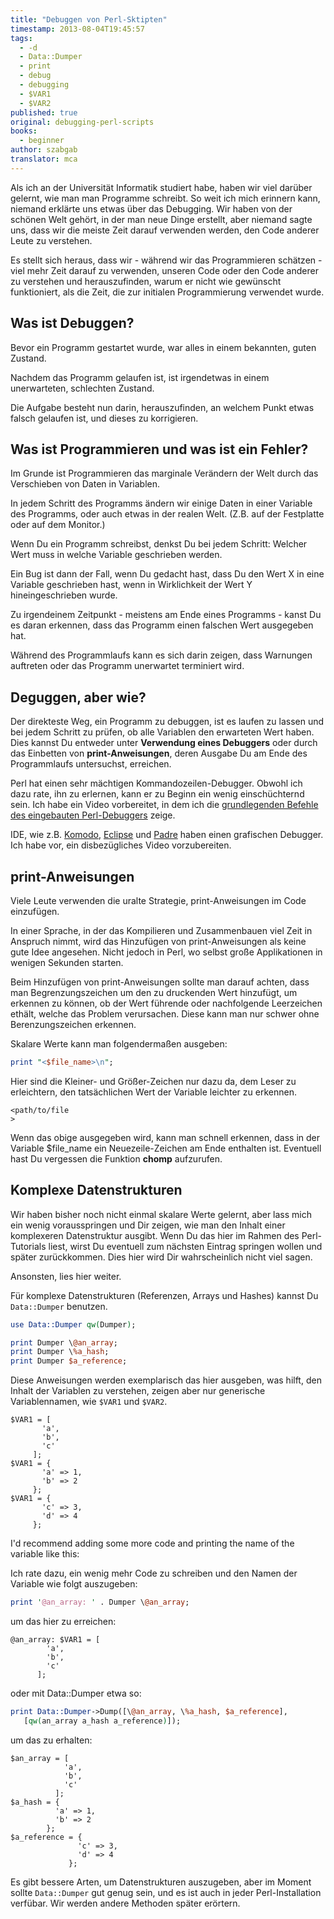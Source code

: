```yaml
---
title: "Debuggen von Perl-Sktipten"
timestamp: 2013-08-04T19:45:57
tags:
  - -d
  - Data::Dumper
  - print
  - debug
  - debugging
  - $VAR1
  - $VAR2
published: true
original: debugging-perl-scripts
books:
  - beginner
author: szabgab
translator: mca
---
```



Als ich an der Universität Informatik studiert habe, haben wir viel darüber gelernt, wie man man Programme
schreibt. So weit ich mich erinnern kann, niemand erklärte uns etwas über das Debugging. Wir
haben von der schönen Welt gehört, in der man neue Dinge erstellt, aber niemand sagte uns, dass wir
die meiste Zeit darauf verwenden werden, den Code anderer Leute zu verstehen.

Es stellt sich heraus, dass wir - während wir das Programmieren schätzen -
viel mehr Zeit darauf zu verwenden, unseren Code oder den Code anderer zu
verstehen und herauszufinden, warum er nicht wie gewünscht funktioniert, als
die Zeit, die zur initialen Programmierung verwendet wurde.


## Was ist Debuggen?

Bevor ein Programm gestartet wurde, war alles in einem bekannten, guten Zustand.

Nachdem das Programm gelaufen ist, ist irgendetwas in einem unerwarteten, schlechten Zustand.

Die Aufgabe besteht nun darin, herauszufinden, an welchem Punkt etwas falsch gelaufen ist, und
dieses zu korrigieren.

## Was ist Programmieren und was ist ein Fehler?

Im Grunde ist Programmieren das marginale Verändern der Welt durch das Verschieben von Daten in Variablen.

In jedem Schritt des Programms ändern wir einige Daten in einer Variable des Programms, oder auch etwas in der realen Welt.
(Z.B. auf der Festplatte oder auf dem Monitor.)

Wenn Du ein Programm schreibst, denkst Du bei jedem Schritt: Welcher Wert muss in welche Variable geschrieben werden.

Ein Bug ist dann der Fall, wenn Du gedacht hast, dass Du den Wert X in eine Variable geschrieben hast, wenn in
Wirklichkeit der Wert Y hineingeschrieben wurde.

Zu irgendeinem Zeitpunkt - meistens am Ende eines Programms - kanst Du es daran erkennen, dass das Programm
einen falschen Wert ausgegeben hat.

Während des Programmlaufs kann es sich darin zeigen, dass Warnungen auftreten oder das Programm unerwartet terminiert wird.

## Deguggen, aber wie?

Der direkteste Weg, ein Programm zu debuggen, ist es laufen zu lassen und bei jedem Schritt zu prüfen, ob
alle Variablen den erwarteten Wert haben. Dies kannst Du entweder unter <b>Verwendung eines Debuggers</b> oder
durch das Einbetten von <b>print-Anweisungen</b>, deren Ausgabe Du am Ende des Programmlaufs untersuchst, erreichen.

Perl hat einen sehr mächtigen Kommandozeilen-Debugger. Obwohl ich dazu rate, ihn zu erlernen,
kann er zu Beginn ein wenig einschüchternd sein. Ich habe ein Video vorbereitet, in dem ich 
die [grundlegenden Befehle des eingebauten Perl-Debuggers](https://perlmaven.com/using-the-built-in-debugger-of-perl) zeige.

IDE, wie z.B.  [Komodo](http://www.activestate.com/), [Eclipse](http://eclipse.org/) und
[Padre](http://padre.perlide.org/) haben einen grafischen Debugger. Ich habe vor,
ein disbezügliches Video vorzubereiten.


## print-Anweisungen

Viele Leute verwenden die uralte Strategie, print-Anweisungen im Code einzufügen.

In einer Sprache, in der das Kompilieren und Zusammenbauen viel Zeit in Anspruch nimmt,
wird das Hinzufügen von print-Anweisungen als keine gute Idee angesehen.
Nicht jedoch in Perl, wo selbst große Applikationen in wenigen Sekunden starten.

Beim Hinzufügen von print-Anweisungen sollte man darauf achten, dass man Begrenzungszeichen um den zu druckenden
Wert hinzufügt, um erkennen zu können, ob der Wert führende oder nachfolgende Leerzeichen ethält, welche
das Problem verursachen. Diese kann man nur schwer ohne Berenzungszeichen erkennen.

Skalare Werte kann man folgendermaßen ausgeben:

```perl
print "<$file_name>\n";
```

Hier sind die Kleiner- und Größer-Zeichen nur dazu da, dem Leser zu erleichtern, den tatsächlichen
Wert der Variable leichter zu erkennen.

```
<path/to/file
>
```

Wenn das obige ausgegeben wird, kann man schnell erkennen, dass in der Variable $file_name ein Neuezeile-Zeichen
am Ende enthalten ist. Eventuell hast Du vergessen die Funktion <b>chomp</b> aufzurufen.

## Komplexe Datenstrukturen

Wir haben bisher noch nicht einmal skalare Werte gelernt, aber lass mich ein wenig vorausspringen
und Dir zeigen, wie man den Inhalt einer komplexeren Datenstruktur ausgibt. Wenn Du das hier im
Rahmen des Perl-Tutorials liest, wirst Du eventuell zum nächsten Eintrag springen wollen und später
zurückkommen. Dies hier wird Dir wahrscheinlich nicht viel sagen.

Ansonsten, lies hier weiter.

Für komplexe Datenstrukturen (Referenzen, Arrays und Hashes) kannst Du `Data::Dumper` benutzen.

```perl
use Data::Dumper qw(Dumper);

print Dumper \@an_array;
print Dumper \%a_hash;
print Dumper $a_reference;
```

Diese Anweisungen werden exemplarisch das hier ausgeben, was hilft, den Inhalt der Variablen
zu verstehen, zeigen aber nur generische Variablennamen, wie `$VAR1` und `$VAR2`.

```
$VAR1 = [
       'a',
       'b',
       'c'
     ];
$VAR1 = {
       'a' => 1,
       'b' => 2
     };
$VAR1 = {
       'c' => 3,
       'd' => 4
     };
```

I'd recommend adding some more code and printing the name of the variable like this:

Ich rate dazu, ein wenig mehr Code zu schreiben und den Namen der Variable wie folgt auszugeben:

```perl
print '@an_array: ' . Dumper \@an_array;
```

um das hier zu erreichen:

```
@an_array: $VAR1 = [
        'a',
        'b',
        'c'
      ];
```

oder mit Data::Dumper etwa so:

```perl
print Data::Dumper->Dump([\@an_array, \%a_hash, $a_reference],
   [qw(an_array a_hash a_reference)]);
```

um das zu erhalten:

```
$an_array = [
            'a',
            'b',
            'c'
          ];
$a_hash = {
          'a' => 1,
          'b' => 2
        };
$a_reference = {
               'c' => 3,
               'd' => 4
             };
```

Es gibt bessere Arten, um Datenstrukturen auszugeben, aber im Moment sollte
`Data::Dumper` gut genug sein, und es ist auch in jeder Perl-Installation
verfübar. Wir werden andere Methoden später erörtern.
